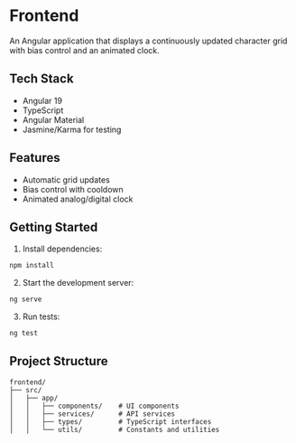 # Frontend

An Angular application that displays a continuously updated character grid with bias control and an animated clock.

## Tech Stack
- Angular 19
- TypeScript
- Angular Material
- Jasmine/Karma for testing

## Features
- Automatic grid updates
- Bias control with cooldown
- Animated analog/digital clock

## Getting Started

1. Install dependencies:
```bash
npm install
```

2. Start the development server:
```bash
ng serve
```

3. Run tests:
```bash
ng test
```

## Project Structure
```
frontend/
├── src/
│   ├── app/
│   │   ├── components/    # UI components
│   │   ├── services/      # API services
│   │   ├── types/         # TypeScript interfaces
│   │   └── utils/         # Constants and utilities
```
